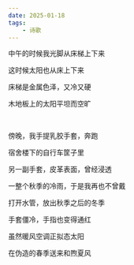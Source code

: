 ```yaml
---
date: 2025-01-18
tags:
	- 诗歌
---
```

中午的时候我光脚从床梯上下来

这时候太阳也从床上下来

床梯是金属色泽，又冷又硬

木地板上的太阳平坦而空旷

<br/>

傍晚，我手提乳胶手套，奔跑

宿舍楼下的自行车筐子里

另一副手套，皮革表面，曾经浸透

一整个秋季的冷雨，于是我再也不曾戴

打开水管，放出秋季之后的冬季

手套僵冷，手指也变得通红

虽然暖风空调正拟态太阳

在伪造的春季送来和煦夏风
